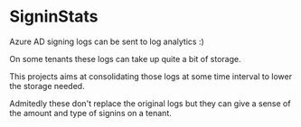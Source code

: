 # SigninStats

Azure AD signing logs can be sent to log analytics :)

On some tenants these logs can take up quite a bit of storage. 

This projects aims at consolidating those logs at some time interval to lower the storage needed.

Admitedly these don't replace the original logs but they can give a sense of the amount and type of signins on a tenant.